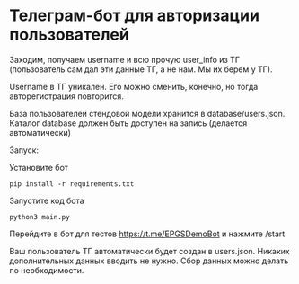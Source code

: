 # Телеграм-бот для авторизации пользователей

Заходим, получаем username и всю прочую user_info из ТГ (пользователь сам дал эти данные ТГ, а не нам. Мы их берем у ТГ).

Username в ТГ уникален. Его можно сменить, конечно, но тогда авторегистрация повторится.

База пользователей стендовой модели хранится в database/users.json. Каталог database должен быть доступен на запись (делается автоматически)


Запуск:

Установите бот
```shell
pip install -r requirements.txt
```


Запустите код бота 
```shell
python3 main.py
```

Перейдите в бот для тестов https://t.me/EPGSDemoBot и нажмите /start

Ваш пользователь ТГ автоматически будет создан в users.json. Никаких дополнительных данных вводить не нужно. Сбор данных можно делать по необходимости.